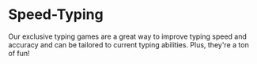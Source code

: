 # Speed-Typing
Our exclusive typing games are a great way to improve typing speed and accuracy and can be tailored to current typing abilities. Plus, they're a ton of fun!
